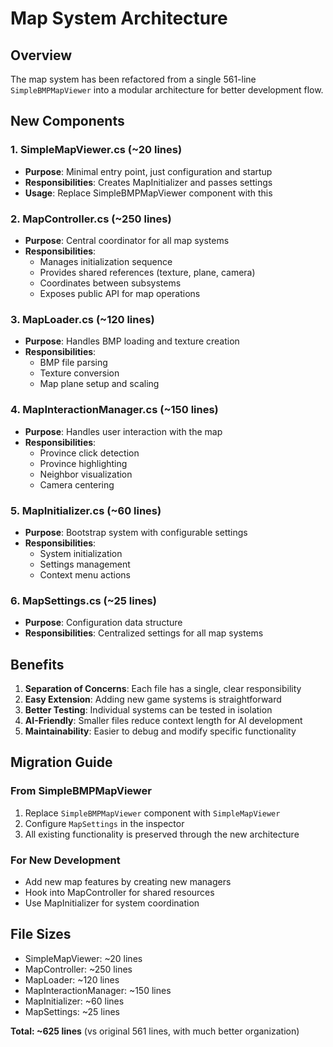 # Map System Architecture

## Overview
The map system has been refactored from a single 561-line `SimpleBMPMapViewer` into a modular architecture for better development flow.

## New Components

### 1. **SimpleMapViewer.cs** (~20 lines)
- **Purpose**: Minimal entry point, just configuration and startup
- **Responsibilities**: Creates MapInitializer and passes settings
- **Usage**: Replace SimpleBMPMapViewer component with this

### 2. **MapController.cs** (~250 lines)
- **Purpose**: Central coordinator for all map systems
- **Responsibilities**:
  - Manages initialization sequence
  - Provides shared references (texture, plane, camera)
  - Coordinates between subsystems
  - Exposes public API for map operations

### 3. **MapLoader.cs** (~120 lines)
- **Purpose**: Handles BMP loading and texture creation
- **Responsibilities**:
  - BMP file parsing
  - Texture conversion
  - Map plane setup and scaling

### 4. **MapInteractionManager.cs** (~150 lines)
- **Purpose**: Handles user interaction with the map
- **Responsibilities**:
  - Province click detection
  - Province highlighting
  - Neighbor visualization
  - Camera centering

### 5. **MapInitializer.cs** (~60 lines)
- **Purpose**: Bootstrap system with configurable settings
- **Responsibilities**:
  - System initialization
  - Settings management
  - Context menu actions

### 6. **MapSettings.cs** (~25 lines)
- **Purpose**: Configuration data structure
- **Responsibilities**: Centralized settings for all map systems

## Benefits

1. **Separation of Concerns**: Each file has a single, clear responsibility
2. **Easy Extension**: Adding new game systems is straightforward
3. **Better Testing**: Individual systems can be tested in isolation
4. **AI-Friendly**: Smaller files reduce context length for AI development
5. **Maintainability**: Easier to debug and modify specific functionality

## Migration Guide

### From SimpleBMPMapViewer
1. Replace `SimpleBMPMapViewer` component with `SimpleMapViewer`
2. Configure `MapSettings` in the inspector
3. All existing functionality is preserved through the new architecture

### For New Development
- Add new map features by creating new managers
- Hook into MapController for shared resources
- Use MapInitializer for system coordination

## File Sizes
- SimpleMapViewer: ~20 lines
- MapController: ~250 lines
- MapLoader: ~120 lines
- MapInteractionManager: ~150 lines
- MapInitializer: ~60 lines
- MapSettings: ~25 lines

**Total: ~625 lines** (vs original 561 lines, with much better organization)